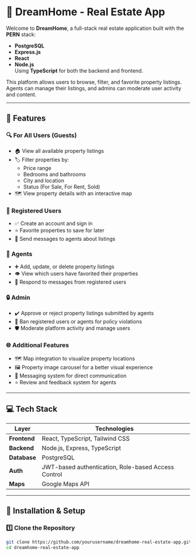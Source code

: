 # 🏡 **DreamHome - Real Estate App**

Welcome to **DreamHome**, a full-stack real estate application built with the **PERN** stack:
- **PostgreSQL**
- **Express.js**
- **React**
- **Node.js**  
Using **TypeScript** for both the backend and frontend.

This platform allows users to browse, filter, and favorite property listings. Agents can manage their listings, and admins can moderate user activity and content.

---

## 🚀 **Features**

### 🔍 For All Users (Guests)
- 🏠 View all available property listings  
- 🏷️ Filter properties by:
  - Price range  
  - Bedrooms and bathrooms  
  - City and location  
  - Status (For Sale, For Rent, Sold)  
- 🗺️ View property details with an interactive map  

### 👤 Registered Users
- ✅ Create an account and sign in  
- ⭐ Favorite properties to save for later  
- 💬 Send messages to agents about listings  

### 🏡 Agents
- ➕ Add, update, or delete property listings  
- 👁️ View which users have favorited their properties  
- 📩 Respond to messages from registered users  

### 🔒 Admin
- ✔️ Approve or reject property listings submitted by agents  
- 🚫 Ban registered users or agents for policy violations  
- 🛡️ Moderate platform activity and manage users  

### 🌐 Additional Features
- 🗺️ Map integration to visualize property locations  
- 🖼️ Property image carousel for a better visual experience  
- 💬 Messaging system for direct communication  
- ⭐ Review and feedback system for agents  

---

## 💻 **Tech Stack**

| Layer       | Technologies                           |
|-------------|----------------------------------------|
| **Frontend**| React, TypeScript, Tailwind CSS        |
| **Backend** | Node.js, Express, TypeScript           |
| **Database**| PostgreSQL                             |
| **Auth**    | JWT-based authentication, Role-based Access Control |
| **Maps**    | Google Maps API                        |

---

## 🔧 **Installation & Setup**

### 1️⃣ Clone the Repository
```bash
git clone https://github.com/yourusername/dreamhome-real-estate-app.git
cd dreamhome-real-estate-app
